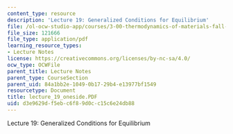 ```yaml
---
content_type: resource
description: 'Lecture 19: Generalized Conditions for Equilibrium'
file: /ol-ocw-studio-app/courses/3-00-thermodynamics-of-materials-fall-2002/d3e9629df5ebc6f89d0cc15c6e24db88_lecture_19_oneside.PDF
file_size: 121666
file_type: application/pdf
learning_resource_types:
- Lecture Notes
license: https://creativecommons.org/licenses/by-nc-sa/4.0/
ocw_type: OCWFile
parent_title: Lecture Notes
parent_type: CourseSection
parent_uid: 84a1bb2e-1049-0b17-29b4-e13977bf1549
resourcetype: Document
title: lecture_19_oneside.PDF
uid: d3e9629d-f5eb-c6f8-9d0c-c15c6e24db88
---
```

Lecture 19: Generalized Conditions for Equilibrium